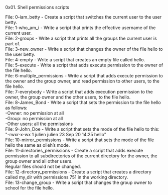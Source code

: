 0x01. Shell permissions scripts  
  
File: 0-iam_betty - Create a script that switches the current user to the user betty.  
File: 1-who_am_i - Write a script that prints the effective username of the current user.  
File: 2-groups - Write a script that prints all the groups the current user is part of.  
File: 3-new_owner - Write a script that changes the owner of the file hello to the user betty.  
File: 4-empty - Write a script that creates an empty file called hello.  
File: 5-execute - Write a script that adds execute permission to the owner of the file hello.  
File: 6-multiple_permissions - Write a script that adds execute permission to the owner and the group owner, and read permission to other users, to the file hello.  
File: 7-everybody - Write a script that adds execution permission to the owner, the group owner and the other users, to the file hello.  
File: 8-James_Bond - Write a script that sets the permission to the file hello as follows:  
-Owner: no permission at all  
-Group: no permission at all  
-Other users: all the permissions  
File: 9-John_Doe - Write a script that sets the mode of the file hello to this:  
"-rwxr-x-wx 1 julien julien 23 Sep 20 14:25 hello"  
File: 10-mirror_permissions - Write a script that sets the mode of the file hello the same as olleh’s mode.  
File: 11-directories_permissions - Create a script that adds execute permission to all subdirectories of the current directory for the owner, the group owner and all other users.  
Regular files should not be changed.  
File: 12-directory_permissions - Create a script that creates a directory called my_dir with permissions 751 in the working directory.  
File: 13-change_group - Write a script that changes the group owner to school for the file hello.  
